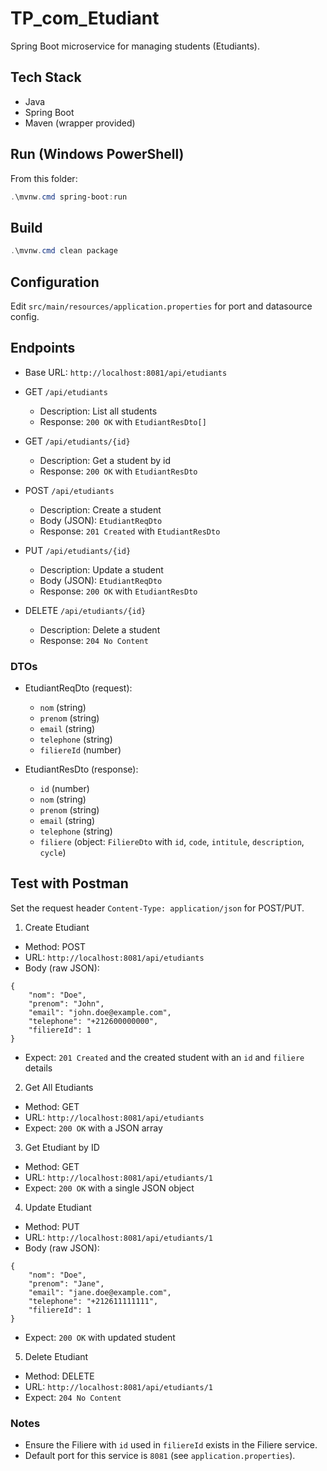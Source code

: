 # TP_com_Etudiant

Spring Boot microservice for managing students (Etudiants).

## Tech Stack
- Java
- Spring Boot
- Maven (wrapper provided)

## Run (Windows PowerShell)
From this folder:
```powershell
.\mvnw.cmd spring-boot:run
```

## Build
```powershell
.\mvnw.cmd clean package
```

## Configuration
Edit `src/main/resources/application.properties` for port and datasource config.

## Endpoints

- Base URL: `http://localhost:8081/api/etudiants`

- GET `/api/etudiants`
	- Description: List all students
	- Response: `200 OK` with `EtudiantResDto[]`

- GET `/api/etudiants/{id}`
	- Description: Get a student by id
	- Response: `200 OK` with `EtudiantResDto`

- POST `/api/etudiants`
	- Description: Create a student
	- Body (JSON): `EtudiantReqDto`
	- Response: `201 Created` with `EtudiantResDto`

- PUT `/api/etudiants/{id}`
	- Description: Update a student
	- Body (JSON): `EtudiantReqDto`
	- Response: `200 OK` with `EtudiantResDto`

- DELETE `/api/etudiants/{id}`
	- Description: Delete a student
	- Response: `204 No Content`

### DTOs

- EtudiantReqDto (request):
	- `nom` (string)
	- `prenom` (string)
	- `email` (string)
	- `telephone` (string)
	- `filiereId` (number)

- EtudiantResDto (response):
	- `id` (number)
	- `nom` (string)
	- `prenom` (string)
	- `email` (string)
	- `telephone` (string)
	- `filiere` (object: `FiliereDto` with `id`, `code`, `intitule`, `description`, `cycle`)

## Test with Postman

Set the request header `Content-Type: application/json` for POST/PUT.

1) Create Etudiant
- Method: POST
- URL: `http://localhost:8081/api/etudiants`
- Body (raw JSON):
```
{
	"nom": "Doe",
	"prenom": "John",
	"email": "john.doe@example.com",
	"telephone": "+212600000000",
	"filiereId": 1
}
```
- Expect: `201 Created` and the created student with an `id` and `filiere` details

2) Get All Etudiants
- Method: GET
- URL: `http://localhost:8081/api/etudiants`
- Expect: `200 OK` with a JSON array

3) Get Etudiant by ID
- Method: GET
- URL: `http://localhost:8081/api/etudiants/1`
- Expect: `200 OK` with a single JSON object

4) Update Etudiant
- Method: PUT
- URL: `http://localhost:8081/api/etudiants/1`
- Body (raw JSON):
```
{
	"nom": "Doe",
	"prenom": "Jane",
	"email": "jane.doe@example.com",
	"telephone": "+212611111111",
	"filiereId": 1
}
```
- Expect: `200 OK` with updated student

5) Delete Etudiant
- Method: DELETE
- URL: `http://localhost:8081/api/etudiants/1`
- Expect: `204 No Content`

### Notes
- Ensure the Filiere with `id` used in `filiereId` exists in the Filiere service.
- Default port for this service is `8081` (see `application.properties`).
